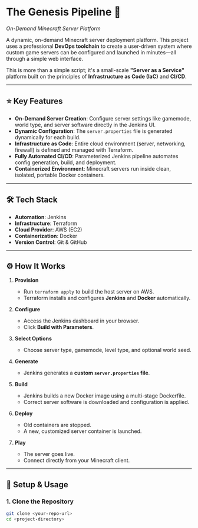 # The Genesis Pipeline 🚀  
_On-Demand Minecraft Server Platform_

A dynamic, on-demand Minecraft server deployment platform. This project uses a professional **DevOps toolchain** to create a user-driven system where custom game servers can be configured and launched in minutes—all through a simple web interface.  

This is more than a simple script; it's a small-scale **"Server as a Service"** platform built on the principles of **Infrastructure as Code (IaC)** and **CI/CD**.  

---

## ⭐ Key Features
- **On-Demand Server Creation**: Configure server settings like gamemode, world type, and server software directly in the Jenkins UI.  
- **Dynamic Configuration**: The `server.properties` file is generated dynamically for each build.  
- **Infrastructure as Code**: Entire cloud environment (server, networking, firewall) is defined and managed with Terraform.  
- **Fully Automated CI/CD**: Parameterized Jenkins pipeline automates config generation, build, and deployment.  
- **Containerized Environment**: Minecraft servers run inside clean, isolated, portable Docker containers.  

---

## 🛠️ Tech Stack
- **Automation**: Jenkins  
- **Infrastructure**: Terraform  
- **Cloud Provider**: AWS (EC2)  
- **Containerization**: Docker  
- **Version Control**: Git & GitHub  

---

## ⚙️ How It Works
1. **Provision**  
   - Run `terraform apply` to build the host server on AWS.  
   - Terraform installs and configures **Jenkins** and **Docker** automatically.  

2. **Configure**  
   - Access the Jenkins dashboard in your browser.  
   - Click **Build with Parameters**.  

3. **Select Options**  
   - Choose server type, gamemode, level type, and optional world seed.  

4. **Generate**  
   - Jenkins generates a **custom `server.properties` file**.  

5. **Build**  
   - Jenkins builds a new Docker image using a multi-stage Dockerfile.  
   - Correct server software is downloaded and configuration is applied.  

6. **Deploy**  
   - Old containers are stopped.  
   - A new, customized server container is launched.  

7. **Play**  
   - The server goes live.  
   - Connect directly from your Minecraft client.  

---

## 🚀 Setup & Usage

### 1. Clone the Repository
```bash
git clone <your-repo-url>
cd <project-directory>
